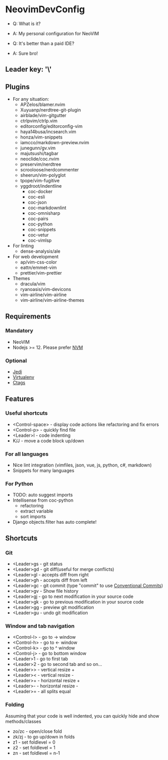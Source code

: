 # NeovimDevConfig

- Q: What is it?
- A: My personal configuration for NeoVIM

- Q: It's better than a paid IDE?
- A: Sure bro!

## Leader key: '\\'

## Plugins

- For any situation:
  - APZelos/blamer.nvim
  - Xuyuanp/nerdtree-git-plugin
  - airblade/vim-gitgutter
  - ctrlpvim/ctrlp.vim
  - editorconfig/editorconfig-vim
  - haya14busa/incsearch.vim
  - honza/vim-snippets
  - iamcco/markdown-preview.nvim
  - junegunn/gv.vim
  - majutsushi/tagbar
  - neoclide/coc.nvim
  - preservim/nerdtree
  - scrooloose/nerdcommenter
  - sheerun/vim-polyglot
  - tpope/vim-fugitive
  - yggdroot/indentline
    - coc-docker
    - coc-esli
    - coc-json
    - coc-markdownlint
    - coc-omnisharp
    - coc-pairs
    - coc-python
    - coc-snippets
    - coc-vetur
    - coc-vimlsp
- For linting
  - dense-analysis/ale
- For web development
  - ap/vim-css-color
  - eattn/emmet-vim
  - prettier/vim-prettier
- Themes
  - dracula/vim
  - ryanoasis/vim-devicons
  - vim-airline/vim-airline
  - vim-airline/vim-airline-themes

## Requirements

### Mandatory

- NeoVIM
- Nodejs >= 12. Please prefer [NVM](https://github.com/nvm-sh/nvm)

### Optional

- [Jedi](https://github.com/davidhalter/jedi)
- [Virtualenv](https://github.com/pypa/virtualenv)
- [Ctags](http://ctags.sourceforge.net/)

## Features

### Useful shortcuts

- \<Control-space\> - display code actions like refactoring and fix errors
- \<Control-p\>     - quickly find file
- \<Leader\>l          - code indenting
- K/J         - move a code block up/down

### For all languages

- Nice lint integration (vimfiles, json, vue, js, python, c#, markdown)
- Snippets for many languages

### For Python

- TODO: auto suggest imports
- Intellisense from coc-python
  - refactoring
  - extract variable
  - sort imports
- Django objects.filter has auto complete!

## Shortcuts

### Git

- \<Leader\>gs  - git status
- \<Leader\>gd  - git diff(useful for merge conflicts)
- \<Leader\>gl  - accepts diff from right
- \<Leader\>gh  - accepts diff from left
- \<Leader\>gc  - git commit (type "commit" to use [Conventional Commits](https://www.conventionalcommits.org/en/v1.0.0/))
- \<Leader\>gv  - Show file history
- \<Leader\>gj  - go to next modification in your source code
- \<Leader\>gk  - go to previous modification in your source code
- \<Leader\>gg  - preview git modification
- \<Leader\>gu  - undo git modification

### Window and tab navigation

- \<Control-l\> - go to -> window
- \<Control-h\> - go to <- window
- \<Control-k\> - go to ^ window
- \<Control-j\> - go to bottom window
- \<Leader\>1    - go to first tab
- \<Leader\>2    - go to second tab and so on...
- \<Leader\>>    - vertical resize +
- \<Leader\><    - vertical resize -
- \<Leader\>+    - horizontal resize +
- \<Leader\>-    - horizontal resize -
- \<Leader\>=    - all splits equal

### Folding

Assuming that your code is well indented, you can quickly hide and show methods/classes

- zo/zc - open/close fold
- zk/zj - to go up/down in folds
- z1 - set foldlevel = 0
- z2 - set foldlevel = 1
- zn - set foldlevel = n-1
